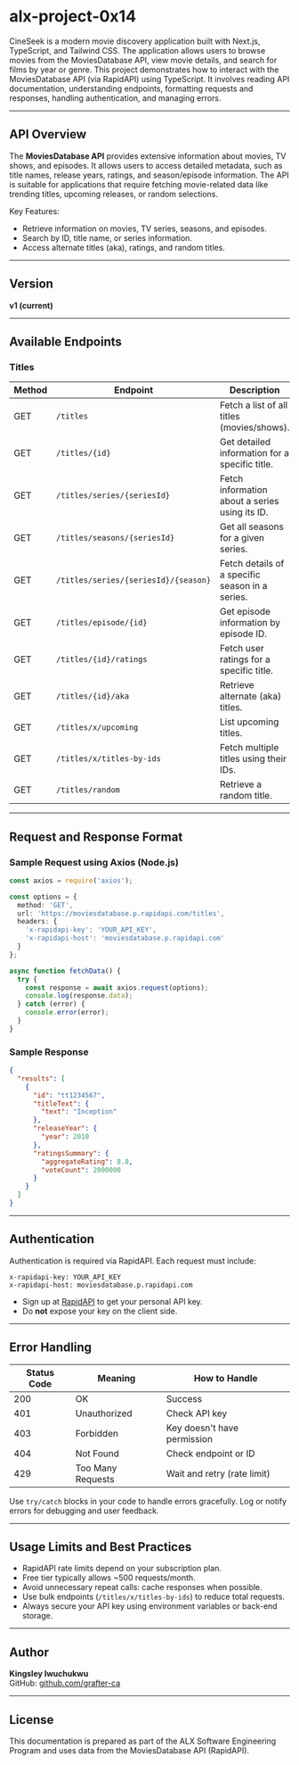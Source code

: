 # alx-project-0x14
CineSeek is a modern movie discovery application built with Next.js, TypeScript, and Tailwind CSS. The application allows users to browse movies from the MoviesDatabase API, view movie details, and search for films by year or genre. This project demonstrates how to interact with the MoviesDatabase API (via RapidAPI) using TypeScript. It involves reading API documentation, understanding endpoints, formatting requests and responses, handling authentication, and managing errors.

---

## API Overview

The **MoviesDatabase API** provides extensive information about movies, TV shows, and episodes. It allows users to access detailed metadata, such as title names, release years, ratings, and season/episode information. The API is suitable for applications that require fetching movie-related data like trending titles, upcoming releases, or random selections.

Key Features:
- Retrieve information on movies, TV series, seasons, and episodes.
- Search by ID, title name, or series information.
- Access alternate titles (aka), ratings, and random titles.

---

## Version

**v1 (current)**

---

## Available Endpoints

### Titles

| Method | Endpoint | Description |
|--------|----------|-------------|
| GET | `/titles` | Fetch a list of all titles (movies/shows). |
| GET | `/titles/{id}` | Get detailed information for a specific title. |
| GET | `/titles/series/{seriesId}` | Fetch information about a series using its ID. |
| GET | `/titles/seasons/{seriesId}` | Get all seasons for a given series. |
| GET | `/titles/series/{seriesId}/{season}` | Fetch details of a specific season in a series. |
| GET | `/titles/episode/{id}` | Get episode information by episode ID. |
| GET | `/titles/{id}/ratings` | Fetch user ratings for a specific title. |
| GET | `/titles/{id}/aka` | Retrieve alternate (aka) titles. |
| GET | `/titles/x/upcoming` | List upcoming titles. |
| GET | `/titles/x/titles-by-ids` | Fetch multiple titles using their IDs. |
| GET | `/titles/random` | Retrieve a random title. |

---

## Request and Response Format

### Sample Request using Axios (Node.js)

```ts
const axios = require('axios');

const options = {
  method: 'GET',
  url: 'https://moviesdatabase.p.rapidapi.com/titles',
  headers: {
    'x-rapidapi-key': 'YOUR_API_KEY',
    'x-rapidapi-host': 'moviesdatabase.p.rapidapi.com'
  }
};

async function fetchData() {
  try {
    const response = await axios.request(options);
    console.log(response.data);
  } catch (error) {
    console.error(error);
  }
}
```

### Sample Response

```json
{
  "results": [
    {
      "id": "tt1234567",
      "titleText": {
        "text": "Inception"
      },
      "releaseYear": {
        "year": 2010
      },
      "ratingsSummary": {
        "aggregateRating": 8.8,
        "voteCount": 2000000
      }
    }
  ]
}
```

---

## Authentication

Authentication is required via RapidAPI. Each request must include:

```
x-rapidapi-key: YOUR_API_KEY
x-rapidapi-host: moviesdatabase.p.rapidapi.com
```

- Sign up at [RapidAPI](https://rapidapi.com/) to get your personal API key.
- Do **not** expose your key on the client side.

---

## Error Handling

| Status Code | Meaning | How to Handle |
|-------------|---------|----------------|
| 200 | OK | Success |
| 401 | Unauthorized | Check API key |
| 403 | Forbidden | Key doesn't have permission |
| 404 | Not Found | Check endpoint or ID |
| 429 | Too Many Requests | Wait and retry (rate limit) |

Use `try/catch` blocks in your code to handle errors gracefully. Log or notify errors for debugging and user feedback.

---

## Usage Limits and Best Practices

- RapidAPI rate limits depend on your subscription plan.
- Free tier typically allows ~500 requests/month.
- Avoid unnecessary repeat calls: cache responses when possible.
- Use bulk endpoints (`/titles/x/titles-by-ids`) to reduce total requests.
- Always secure your API key using environment variables or back-end storage.

---

## Author

**Kingsley Iwuchukwu**  
GitHub: [github.com/grafter-ca](https://github.com/kingsleyiwuchukwu)

---

## License

This documentation is prepared as part of the ALX Software Engineering Program and uses data from the MoviesDatabase API (RapidAPI).